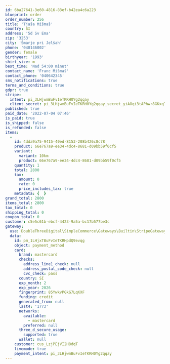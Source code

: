 ```yaml
---
id: 6ba27641-3e60-4816-83ef-b42ea4c6a223
blueprint: order
order_number: 256
title: 'Tjaša Mišmaš'
country: SI
address: '5d Sv Ema'
zip: '3253'
city: 'Šmarje pri Jelšah'
phone: '040146002'
gender: female
birthyear: '1993'
shirt_size: m
best_time: 'Nad 54:00 minut'
contact_name: 'Franc Mišmaš'
contact_phone: '040642345'
sms_notifications: true
terms_and_conditions: true
gdpr: true
stripe:
  intent: pi_3LHjwmBuFvIeTKRH0Yg2qqay
  client_secret: pi_3LHjwmBuFvIeTKRH0Yg2qqay_secret_yiAOqi3tAPhwr8GKxqT44EQgB
published: true
paid_date: '2022-07-04 07:46'
is_paid: true
is_shipped: false
is_refunded: false
items:
  -
    id: 4dda9a75-9415-40ed-8153-208b426c8c78
    product: 66e767a9-ee34-4dc4-8681-d09bb59f0cf5
    variant:
      variant: 10km
      product: 66e767a9-ee34-4dc4-8681-d09bb59f0cf5
    quantity: 1
    total: 2800
    tax:
      amount: 0
      rate: 0
      price_includes_tax: true
    metadata: {  }
grand_total: 2800
items_total: 2800
tax_total: 0
shipping_total: 0
coupon_total: 0
customer: c5e5c61b-ebcf-4423-9a5a-bc17b577be3c
gateway:
  use: DoubleThreeDigital\SimpleCommerce\Gateways\Builtin\StripeGateway
  data:
    id: pm_1LHjxTBuFvIeTKRHpdQ9evqg
    object: payment_method
    card:
      brand: mastercard
      checks:
        address_line1_check: null
        address_postal_code_check: null
        cvc_check: pass
      country: SI
      exp_month: 2
      exp_year: 2026
      fingerprint: 85YwkvPGkG7LqKXF
      funding: credit
      generated_from: null
      last4: '1773'
      networks:
        available:
          - mastercard
        preferred: null
      three_d_secure_usage:
        supported: true
      wallet: null
    customer: cus_LzjPEjVI2H8dqT
    livemode: true
    payment_intent: pi_3LHjwmBuFvIeTKRH0Yg2qqay
---
```

